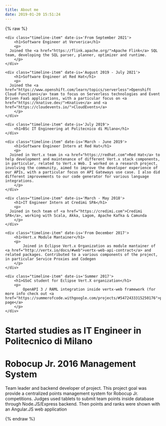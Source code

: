 ```yaml
---
title: About me
date: 2019-01-20 15:51:24
---
```


{% raw %}
<div class="timeline-container">

	<div class="timeline-item" date-is='From September 2021'>
		<h1>Software Engineer at Ververica</h1>
		<p>
      Joined the <a href="https://flink.apache.org/">Apache Flink</a> SQL team, developing the SQL parser, planner, optimizer and runtime.
		</p>
	</div>

	<div class="timeline-item" date-is='August 2019 - July 2021'>
		<h1>Software Engineer at Red Hat</h1>
		<p>
      Joined the <a href="https://www.openshift.com/learn/topics/serverless">Openshift Cloud Functions</a> team to focus on Serverless technologies and Event Driven FaaS applications, with a particular focus on <a href="https://knative.dev/">Knative</a> and <a href="https://cloudevents.io/">CloudEvents</a>
		</p>
	</div>

	<div class="timeline-item" date-is='July 2019'>
		<h1>BSc IT Engineering at Politecnico di Milano</h1>
	</div>

	<div class="timeline-item" date-is='March - June 2019'>
		<h1>Software Engineer Intern at Red Hat</h1>
		<p>
      Joined in Vert.x team in <a href="https://redhat.com">Red Hat</a> to help development and maintenance of different Vert.x stack components, in particular, related to Vert.x Web. I worked on a research project, involving the community, aimed to improve the developer experience of our APIs, with a particular focus on API Gateways use case. I also did different improvements to our code generator for various language integrations. 
		</p>
	</div>
	
	<div class="timeline-item" date-is='March - May 2018'>
		<h1>IT Engineer Intern at Credimi SPA</h1>
		<p>
      Joined in tech team of <a href="https://credimi.com">Credimi SPA</a>, working with Scala, Akka, Lagom, Apache Kafka & Camunda
		</p>
	</div>
	
	<div class="timeline-item" date-is='From December 2017'>
		<h1>Vert.x Module Mantainer</h1>
		<p>
			Joined in Eclipse Vert.x Organization as module mantainer of <a href="http://vertx.io/docs/#web">vertx-web-api-contract</a> and related packages. Contributed to a various components of the project, in particular Service Proxies and Codegen
		</p>
	</div>
	
	<div class="timeline-item" date-is='Summer 2017'>
		<h1>GSoC student for Eclipse Vert.X organization</h1>
		<p>
			OpenAPI 3 / RAML integration inside vertx-web framework (for more info check out <a href="https://summerofcode.withgoogle.com/projects/#5472433315250176">project page</a>
		</p>
	</div>

  <div class="timeline-item" date-is='September 2016'>
		<h1>Started studies as IT Engineer in Politecnico di Milano</h1>
	</div>

  <div class="timeline-item" date-is='April 2016'>
		<h1>Robocup Jr. 2016 Management System</h1>
		<p>
			Team leader and backend developer of project. This project goal was provide a centralized points management system for Robocup Jr. competitions. Judges used tablets to submit team points inside database through Node.JS/Express backend. Then points and ranks were shown with an Angular.JS web application
		</p>
	</div>
	
</div>
{% endraw %}
